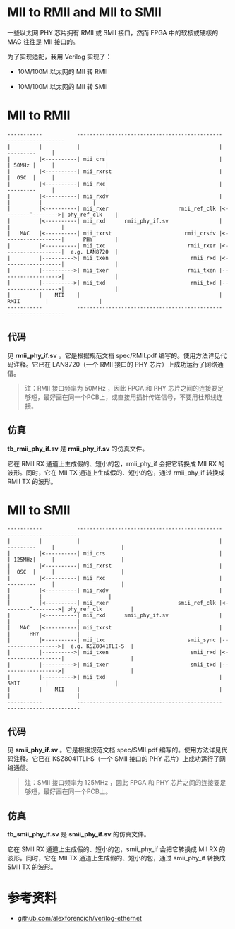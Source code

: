 MII to RMII and MII to SMII
===========================
一些以太网 PHY 芯片拥有 RMII 或 SMII 接口，然而 FPGA 中的软核或硬核的 MAC 往往是 MII 接口的。

为了实现适配，我用 Verilog 实现了：

- 10M/100M 以太网的 MII 转 RMII

- 10M/100M 以太网的 MII 转 SMII



# MII to RMII

    -----------           ----------------------------------------------                   ------------------
    |         |           |                                            |     ---------     |                |
    |         |<----------| mii_crs                                    |     | 50MHz |     |                |
    |         |<----------| mii_rxrst                                  |     |  OSC  |     |                |
    |         |<----------| mii_rxc                                    |     ---------     |                |
    |         |<----------| mii_rxdv                                   |         |         |                |
    |         |<----------| mii_rxer                      rmii_ref_clk |<--------^-------->| phy_ref_clk    |
    |         |<----------| mii_rxd      rmii_phy_if.sv                |                   |                |
    |   MAC   |<----------| mii_txrst                       rmii_crsdv |<------------------|      PHY       |
    |         |<----------| mii_txc                          rmii_rxer |<------------------|  e.g. LAN8720  |
    |         |---------->| mii_txen                          rmii_rxd |<------------------|                |
    |         |---------->| mii_txer                         rmii_txen |------------------>|                |
    |         |---------->| mii_txd                           rmii_txd |------------------>|                |
    |         |    MII    |                                            |       RMII        |                |
    -----------           ----------------------------------------------                   ------------------

## 代码

见 **rmii_phy_if.sv** 。它是根据规范文档 spec/RMII.pdf 编写的。使用方法详见代码注释。它已在 LAN8720（一个 RMII 接口的 PHY 芯片）上成功运行了网络通信。

> 注：RMII 接口频率为 50MHz ，因此 FPGA 和 PHY 芯片之间的连接要足够短，最好画在同一个PCB上，或直接用插针传递信号，不要用杜邦线连接。

## 仿真

**tb_rmii_phy_if.sv** 是 **rmii_phy_if.sv** 的仿真文件。

它在 RMII RX 通道上生成假的、短小的包，rmii_phy_if 会把它转换成 MII RX 的波形。同时，它在 MII TX 通道上生成假的、短小的包，通过 rmii_phy_if 转换成 RMII TX 的波形。



# MII to SMII

    -----------           ----------------------------------------------                   -----------------------
    |         |           |                                            |     ---------     |                     |
    |         |<----------| mii_crs                                    |     | 125MHz|     |                     |
    |         |<----------| mii_rxrst                                  |     |  OSC  |     |                     |
    |         |<----------| mii_rxc                                    |     ---------     |                     |
    |         |<----------| mii_rxdv                                   |         |         |                     |
    |         |<----------| mii_rxer                      smii_ref_clk |<--------^-------->| phy_ref_clk         |
    |         |<----------| mii_rxd      smii_phy_if.sv                |                   |                     |
    |   MAC   |<----------| mii_txrst                                  |                   |      PHY            |
    |         |<----------| mii_txc                          smii_sync |------------------>|  e.g. KSZ8041TLI-S  |
    |         |---------->| mii_txen                          smii_rxd |<------------------|                     |
    |         |---------->| mii_txer                          smii_txd |------------------>|                     |
    |         |---------->| mii_txd                                    |       SMII        |                     |
    |         |    MII    |                                            |                   |                     |
    -----------           ----------------------------------------------                   -----------------------

## 代码

见 **smii_phy_if.sv** 。它是根据规范文档 spec/SMII.pdf 编写的。使用方法详见代码注释。它已在 KSZ8041TLI-S（一个 SMII 接口的 PHY 芯片）上成功运行了网络通信。

>  注：SMII 接口频率为 125MHz ，因此 FPGA 和 PHY 芯片之间的连接要足够短，最好画在同一个PCB上。

## 仿真

**tb_smii_phy_if.sv** 是 **smii_phy_if.sv** 的仿真文件。

它在 SMII RX 通道上生成假的、短小的包，smii_phy_if 会把它转换成 MII RX 的波形。同时，它在 MII TX 通道上生成假的、短小的包，通过 smii_phy_if 转换成 SMII TX 的波形。



# 参考资料

* [github.com/alexforencich/verilog-ethernet](github.com/alexforencich/verilog-ethernet)
